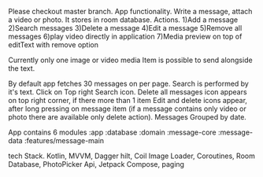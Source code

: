 Please checkout master branch.
App functionality.
Write a message, attach a video or photo. It stores in room database.
Actions.
1)Add a message
2)Search messages
3)Delete a message
4)Edit a message
5)Remove all messages
6)play video directly in application
7)Media preview on top of editText with remove option

Currently only one image or video media Item is possible to send alongside the text. 

By default app fetches 30 messages on per page.
Search is performed by it's text. Click on Top right Search icon.
Delete all messages icon appears on top right corner, if there more than 1 item
Edit and delete icons appear, after long pressing on message item (if a message contains only video or photo there are available only delete action).
Messages Grouped by date.

App contains 6 modules
:app
:database
:domain
:message-core
:message-data
:features/message-main

tech Stack.
Kotlin, MVVM, Dagger hilt, Coil Image Loader, Coroutines, Room Database, PhotoPicker Api, Jetpack Compose, paging
